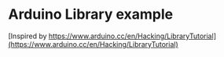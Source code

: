 # Arduino Library example

[Inspired by https://www.arduino.cc/en/Hacking/LibraryTutorial](https://www.arduino.cc/en/Hacking/LibraryTutorial)
